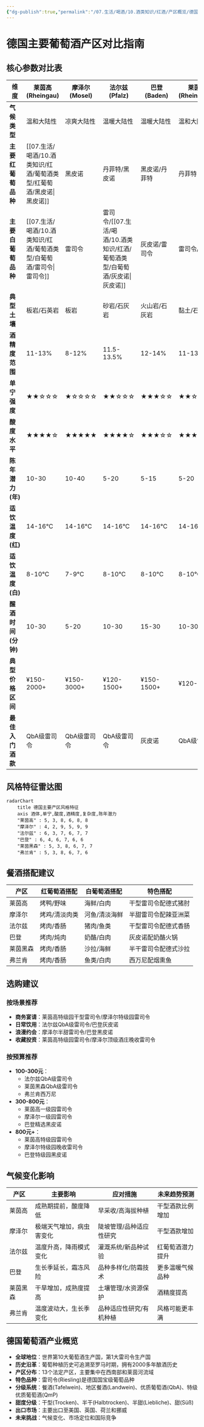 ```yaml
---
{"dg-publish":true,"permalink":"/07.生活/喝酒/10.酒类知识/红酒/产区概览/德国主要产区对比矩阵/","title":"德国主要产区对比矩阵"}
---
```



# 德国主要葡萄酒产区对比指南

## 核心参数对比表

| 维度           | 莱茵高(Rheingau) | 摩泽尔(Mosel) | 法尔兹(Pfalz)  | 巴登(Baden)  | 莱茵黑森(Rheinhessen) | 弗兰肯(Franken) |
| ------------ | ------------- | ---------- | ----------- | ---------- | ----------------- | ------------ |
| **气候类型**     | 温和大陆性         | 凉爽大陆性      | 温暖大陆性       | 温暖大陆性      | 温和大陆性             | 大陆性          |
| **主要红葡萄品种**  | [[07.生活/喝酒/10.酒类知识/红酒/葡萄酒类型/红葡萄酒/黑皮诺\|黑皮诺]]       | 黑皮诺        | 丹菲特/黑皮诺     | 黑皮诺/丹菲特    | 丹菲特               | 黑皮诺          |
| **主要白葡萄品种**  | [[07.生活/喝酒/10.酒类知识/红酒/葡萄酒类型/白葡萄酒/雷司令\|雷司令]]       | 雷司令        | 雷司令/[[07.生活/喝酒/10.酒类知识/红酒/葡萄酒类型/白葡萄酒/灰皮诺\|灰皮诺]] | 灰皮诺/雷司令    | 雷司令/西万尼           | 西万尼          |
| **典型土壤**     | 板岩/石英岩        | 板岩         | 砂岩/石灰岩      | 火山岩/石灰岩    | 黏土/石灰岩            | 贝壳石灰岩        |
| **酒精度范围**    | 11-13%        | 8-12%      | 11.5-13.5%  | 12-14%     | 11-13%            | 11-13%       |
| **单宁强度**     | ★★☆☆☆         | ★☆☆☆☆      | ★★☆☆☆       | ★★★☆☆      | ★★☆☆☆             | ★★☆☆☆        |
| **酸度水平**     | ★★★★☆         | ★★★★★      | ★★★★☆       | ★★★☆☆      | ★★★★☆             | ★★★★☆        |
| **陈年潜力(年)**  | 10-30         | 10-40      | 5-20        | 5-15       | 5-20              | 5-15         |
| **适饮温度(红)**  | 14-16°C       | 14-16°C    | 14-16°C     | 14-16°C    | 14-16°C           | 14-16°C      |
| **适饮温度(白)**  | 8-10°C        | 7-9°C      | 8-10°C      | 8-10°C     | 8-10°C            | 9-11°C       |
| **醒酒时间(分钟)** | 10-30         | 5-20       | 10-30       | 15-30      | 10-30             | 10-30        |
| **典型价格区间**   | ¥150-2000+    | ¥150-3000+ | ¥120-1500+  | ¥150-1500+ | ¥120-1200+        | ¥150-1000+   |
| **最佳入门酒款**   | QbA级雷司令       | QbA级雷司令    | QbA级雷司令     | 灰皮诺        | QbA级雷司令           | 西万尼          |

## 风格特征雷达图

```mermaid
radarChart
    title 德国主要产区风格特征
    axis 酒体,单宁,酸度,酒精度,复杂度,陈年潜力
    "莱茵高" : 5, 3, 8, 6, 8, 8
    "摩泽尔" : 4, 2, 9, 5, 9, 9
    "法尔兹" : 6, 3, 7, 6, 7, 7
    "巴登" : 6, 4, 6, 7, 6, 6
    "莱茵黑森" : 5, 3, 8, 6, 7, 7
    "弗兰肯" : 5, 3, 8, 6, 7, 6
```

## 餐酒搭配建议

| 产区       | 红葡萄酒搭配          | 白葡萄酒搭配            | 特色搭配                |
|------------|-----------------------|-------------------------|-------------------------|
| 莱茵高     | 烤鸭/野味             | 海鲜/白肉               | 干型雷司令配德式猪肘    |
| 摩泽尔     | 烤鸡/清淡肉类         | 河鱼/清淡海鲜           | 半甜雷司令配辣亚洲菜    |
| 法尔兹     | 烤肉/香肠             | 猪肉/鱼类               | 干型雷司令配德式香肠    |
| 巴登       | 烤肉/炖肉             | 奶酪/白肉               | 灰皮诺配奶酪火锅        |
| 莱茵黑森   | 烤肉/香肠             | 沙拉/海鲜               | 半干雷司令配德式沙拉    |
| 弗兰肯     | 烤肉/香肠             | 鱼类/白肉               | 西万尼配烟熏鱼          |

## 选购建议

### 按场景推荐
- **商务宴请**：莱茵高特级园干型雷司令/摩泽尔特级园雷司令
- **日常饮用**：法尔兹QbA级雷司令/巴登灰皮诺
- **浪漫约会**：摩泽尔半甜雷司令/巴登黑皮诺
- **收藏投资**：莱茵高特级园雷司令/摩泽尔顶级酒庄晚收雷司令

### 按预算推荐
- **100-300元**：
  - 法尔兹QbA级雷司令
  - 莱茵黑森QbA级雷司令
  - 弗兰肯西万尼
- **300-800元**：
  - 莱茵高一级园雷司令
  - 摩泽尔一级园雷司令
  - 巴登精选黑皮诺
- **800元+**：
  - 莱茵高特级园雷司令
  - 摩泽尔特级园晚收雷司令
  - 巴登特级园黑皮诺

## 气候变化影响

| 产区       | 主要影响                | 应对措施                      | 未来趋势预测          |
|------------|-------------------------|-------------------------------|-----------------------|
| 莱茵高     | 成熟期提前，酸度降低    | 早采收/高海拔种植             | 干型酒款比例增加      |
| 摩泽尔     | 极端天气增加，病虫害变化| 陡坡管理/品种适应性研究       | 干型酒款增加          |
| 法尔兹     | 温度升高，降雨模式变化  | 灌溉系统/新品种试验           | 红葡萄酒潜力提升      |
| 巴登       | 生长季延长，霜冻风险    | 品种多样化/防霜技术           | 更多温暖气候品种      |
| 莱茵黑森   | 干旱增加，成熟度提高    | 土壤管理/水资源保护           | 酒精度提高            |
| 弗兰肯     | 温度波动大，生长季变化  | 品种适应性研究/有机种植       | 风格可能更丰满        |

## 德国葡萄酒产业概览

- **全球地位**：世界第10大葡萄酒生产国，第1大雷司令生产国
- **历史沿革**：葡萄种植历史可追溯至罗马时期，拥有2000多年酿酒历史
- **产区分布**：13个法定产区，主要集中在西南部和莱茵河流域
- **特色品种**：雷司令(Riesling)是德国国宝级葡萄品种
- **分级系统**：餐酒(Tafelwein)、地区餐酒(Landwein)、优质葡萄酒(QbA)、特级优质葡萄酒(QmP)
- **甜度分级**：干型(Trocken)、半干(Halbtrocken)、半甜(Liebliche)、甜(Süß)
- **出口市场**：主要出口至美国、英国、荷兰和挪威
- **未来挑战**：气候变化、市场定位和国际竞争